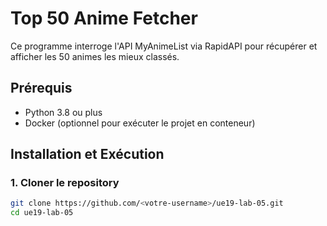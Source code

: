 # Top 50 Anime Fetcher

Ce programme interroge l'API MyAnimeList via RapidAPI pour récupérer et afficher les 50 animes les mieux classés.

## Prérequis

- Python 3.8 ou plus
- Docker (optionnel pour exécuter le projet en conteneur)

## Installation et Exécution

### 1. Cloner le repository
```bash
git clone https://github.com/<votre-username>/ue19-lab-05.git
cd ue19-lab-05

